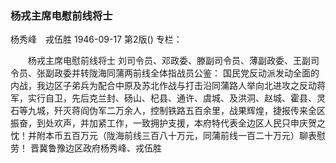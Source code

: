 ### 杨戎主席电慰前线将士
杨秀峰　戎伍胜
1946-09-17
第2版()
专栏：

　　杨戎主席电慰前线将士
    刘司令员、邓政委、滕副司令员、薄副政委、王副司令员、张副政委并转陇海同蒲两前线全体指战员公鉴：
    国民党反动派发动全面的内战，我边区子弟兵为配合中原及苏北作战与打击沿同蒲路人举向北进攻之反动蒋军，实行自卫，先后克兰封、砀山、杞县、通许、虞城、及洪洞、赵城、霍县、灵石等九城，歼灭蒋阎伪军二万余人，控制铁路五百余里，战果辉煌，捷报传来全区振奋，到处欢声，并加紧工作，一致拥护支援，本府特代表全边区人民只申庆贺之忱！并附本币五百万元（陇海前线三百八十万元，同蒲前线一百二十万元）聊表慰劳！
    晋冀鲁豫边区政府杨秀峰、戎伍胜
